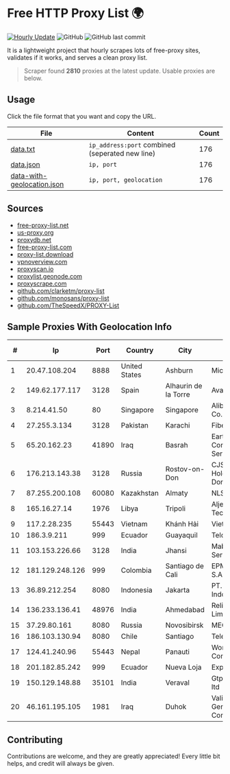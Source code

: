 
# Free HTTP Proxy List 🌍

[![Hourly Update](https://github.com/mertguvencli/http-proxy-list/actions/workflows/main.yml/badge.svg?branch=main)](https://github.com/mertguvencli/http-proxy-list/actions/workflows/main.yml)
![GitHub](https://img.shields.io/github/license/mertguvencli/http-proxy-list)
![GitHub last commit](https://img.shields.io/github/last-commit/mertguvencli/http-proxy-list)

It is a lightweight project that hourly scrapes lots of free-proxy sites, validates if it works, and serves a clean proxy list.


> Scraper found **2810** proxies at the latest update. Usable proxies are below.

## Usage

Click the file format that you want and copy the URL.


|File|Content|Count|
|----|-------|-----|
|[data.txt](https://raw.githubusercontent.com/mertguvencli/http-proxy-list/main/proxy-list/data.txt)|`ip_address:port` combined (seperated new line)|176|
|[data.json](https://raw.githubusercontent.com/mertguvencli/http-proxy-list/main/proxy-list/data.json)|`ip, port`|176|
|[data-with-geolocation.json](https://raw.githubusercontent.com/mertguvencli/http-proxy-list/main/proxy-list/data-with-geolocation.json)|`ip, port, geolocation`|176|

## Sources

* [free-proxy-list.net](https://free-proxy-list.net)
* [us-proxy.org](https://www.us-proxy.org)
* [proxydb.net](http://proxydb.net)
* [free-proxy-list.com](https://free-proxy-list.com/?page=&port=&type%5B%5D=http&type%5B%5D=https&up_time=0&search=Search)
* [proxy-list.download](https://www.proxy-list.download/HTTP)
* [vpnoverview.com](https://vpnoverview.com/privacy/anonymous-browsing/free-proxy-servers)
* [proxyscan.io](https://www.proxyscan.io)
* [proxylist.geonode.com](https://proxylist.geonode.com/api/proxy-list?limit=300&page=1&sort_by=lastChecked&sort_type=desc&protocols=http,https)
* [proxyscrape.com](https://api.proxyscrape.com/v2/?request=displayproxies&protocol=http&timeout=10000&country=all&ssl=all&anonymity=all)
* [github.com/clarketm/proxy-list](https://raw.githubusercontent.com/clarketm/proxy-list/master/proxy-list-raw.txt)
* [github.com/monosans/proxy-list](https://raw.githubusercontent.com/monosans/proxy-list/main/proxies/http.txt)
* [github.com/TheSpeedX/PROXY-List](https://raw.githubusercontent.com/TheSpeedX/PROXY-List/master/http.txt)


## Sample Proxies With Geolocation Info

|#|Ip|Port|Country|City|Internet Service Provider|
|-|--|----|-------|----|-------------------------|
|1|20.47.108.204|8888|United States|Ashburn|Microsoft Corporation|
|2|149.62.177.117|3128|Spain|Alhaurin de la Torre|Avatel Telecom|
|3|8.214.41.50|80|Singapore|Singapore|Alibaba (US) Technology Co., Ltd.|
|4|27.255.3.134|3128|Pakistan|Karachi|Fiberlink Pvt. Ltd|
|5|65.20.162.23|41890|Iraq|Basrah|EarthLink Ltd. Communications&Internet Services|
|6|176.213.143.38|3128|Russia|Rostov-on-Don|CJSC "ER-Telecom Holding" Rostov-na-Donu branch|
|7|87.255.200.108|60080|Kazakhstan|Almaty|NLS Kazakhstan LLC|
|8|165.16.27.14|1976|Libya|Tripoli|Aljeel Aljadeed For Technology|
|9|117.2.28.235|55443|Vietnam|Khánh Hải|Viettel Corporation|
|10|186.3.9.211|999|Ecuador|Guayaquil|Telconet S.A|
|11|103.153.226.66|3128|India|Jhansi|Maba Safenet Broadband Services Private Limited|
|12|181.129.248.126|999|Colombia|Santiago de Cali|EPM Telecomunicaciones S.A. E.S.P.|
|13|36.89.212.254|8080|Indonesia|Jakarta|PT. Telekomunikasi Indonesia|
|14|136.233.136.41|48976|India|Ahmedabad|Reliance Jio Infocomm Limited|
|15|37.29.80.161|8080|Russia|Novosibirsk|MEGAFONSIB|
|16|186.103.130.94|8080|Chile|Santiago|Telefonica Empresas|
|17|124.41.240.96|55443|Nepal|Panauti|WorldLink Communications|
|18|201.182.85.242|999|Ecuador|Nueva Loja|Expertservi S.A.|
|19|150.129.148.88|35101|India|Veraval|Gtpl Sorath Telelink Pvt ltd|
|20|46.161.195.105|1981|Iraq|Duhok|Valin Company for General Trading and Communication LTD|



## Contributing

Contributions are welcome, and they are greatly appreciated! Every
little bit helps, and credit will always be given.

